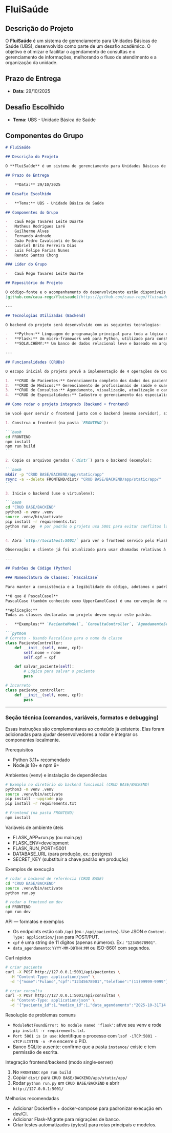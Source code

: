 # FluiSaúde

## Descrição do Projeto

O **FluiSaúde** é um sistema de gerenciamento para Unidades Básicas de Saúde (UBS), desenvolvido como parte de um desafio acadêmico. O objetivo é otimizar e facilitar o agendamento de consultas e o gerenciamento de informações, melhorando o fluxo de atendimento e a organização da unidade.

## Prazo de Entrega

-   **Data:** 29/10/2025

## Desafio Escolhido

-   **Tema:** UBS - Unidade Básica de Saúde

## Componentes do Grupo
````markdown
# FluiSaúde

## Descrição do Projeto

O **FluiSaúde** é um sistema de gerenciamento para Unidades Básicas de Saúde (UBS), desenvolvido como parte de um desafio acadêmico. O objetivo é otimizar e facilitar o agendamento de consultas e o gerenciamento de informações, melhorando o fluxo de atendimento e a organização da unidade.

## Prazo de Entrega

-   **Data:** 29/10/2025

## Desafio Escolhido

-   **Tema:** UBS - Unidade Básica de Saúde

## Componentes do Grupo

-   Cauã Rego Tavares Leite Duarte
-   Matheus Rodrigues Laré
-   Guilherme Alves
-   Fernando Andrade
-   João Pedro Cavalcanti de Souza
-   Gabriel Brito Ferreira Dias
-   Luis Felipe Farias Nunes
-   Renato Santos Chong

### Líder do Grupo

-   Cauã Rego Tavares Leite Duarte

## Repositório do Projeto

O código-fonte e o acompanhamento do desenvolvimento estão disponíveis no GitHub:
[github.com/caua-rego/fluisaude](https://github.com/caua-rego/fluisaude)

---

## Tecnologias Utilizadas (Backend)

O backend do projeto será desenvolvido com as seguintes tecnologias:

-   **Python:** Linguagem de programação principal para toda a lógica de negócio e construção do servidor.
-   **Flask:** Um micro-framework web para Python, utilizado para construir a API RESTful que servirá os dados para o cliente.
-   **SQLALCHEMY:** Um banco de dados relacional leve e baseado em arquivo, utilizado para o armazenamento e gerenciamento dos dados da aplicação.

---

## Funcionalidades (CRUDs)

O escopo inicial do projeto prevê a implementação de 4 operações de CRUD (Create, Read, Update, Delete) para as seguintes entidades do sistema:

1.  **CRUD de Pacientes:** Gerenciamento completo dos dados dos pacientes. (Renato Santos Chong; Fernando Andrade)
2.  **CRUD de Médicos:** Gerenciamento de profissionais de saúde e suas especialidades. (Gabriel Brito; Cauã Rêgo)
3.  **CRUD de Consultas:** Agendamento, visualização, atualização e cancelamento de consultas. (Gui Alves; João Pedro)
4.  **CRUD de Especialidades:** Cadastro e gerenciamento das especialidades médicas disponíveis. (Matheus Larré; Luís Nunes)

## Como rodar o projeto integrado (backend + frontend)

Se você quer servir o frontend junto com o backend (mesmo servidor), siga estes passos rápidos:

1. Construa o frontend (na pasta `FRONTEND`):

```bash
cd FRONTEND
npm install
npm run build
```

2. Copie os arquivos gerados (`dist/`) para o backend (exemplo):

```bash
mkdir -p "CRUD BASE/BACKEND/app/static/app"
rsync -a --delete FRONTEND/dist/ "CRUD BASE/BACKEND/app/static/app/"
```

3. Inicie o backend (use o virtualenv):

```bash
cd "CRUD BASE/BACKEND"
python3 -m venv .venv
source .venv/bin/activate
pip install -r requirements.txt
python run.py  # por padrão o projeto usa 5001 para evitar conflitos locais
```

4. Abra `http://localhost:5001/` para ver o frontend servido pelo Flask. O dashboard simples também está disponível em `/dashboard`.

Observação: o cliente já foi atualizado para usar chamadas relativas à API (`/api`) para que o build funcione quando servido pelo mesmo host.

---

## Padrões de Código (Python)

### Nomenclatura de Classes: `PascalCase`

Para manter a consistência e a legibilidade do código, adotamos o padrão **PascalCase** para a nomeação de classes em Python.

**O que é PascalCase?**
PascalCase (também conhecido como UpperCamelCase) é uma convenção de nomenclatura onde a primeira letra de cada palavra em um nome composto é capitalizada, sem espaços ou pontuações.

**Aplicação:**
Todas as classes declaradas no projeto devem seguir este padrão.

-   **Exemplos:** `PacienteModel`, `ConsultaController`, `AgendamentoService`.

```python
# Correto - Usando PascalCase para o nome da classe
class PacienteController:
    def __init__(self, nome, cpf):
        self.nome = nome
        self.cpf = cpf

    def salvar_paciente(self):
        # Lógica para salvar o paciente
        pass

# Incorreto
class paciente_controller:
    def __init__(self, nome, cpf):
        pass

````

---

### Seção técnica (comandos, variáveis, formatos e debugging)

Essas instruções são complementares ao conteúdo já existente. Elas foram adicionadas para ajudar desenvolvedores a rodar e integrar os componentes localmente.

Prerequisitos
- Python 3.11+ recomendado
- Node.js 18+ e npm 9+

Ambientes (venv) e instalação de dependências
```bash
# Exemplo no diretório do backend funcional (CRUD BASE/BACKEND)
python3 -m venv .venv
source .venv/bin/activate
pip install --upgrade pip
pip install -r requirements.txt

# Frontend (na pasta FRONTEND)
npm install
```

Variáveis de ambiente úteis
- FLASK_APP=run.py (ou main.py)
- FLASK_ENV=development
- FLASK_RUN_PORT=5001
- DATABASE_URL (para produção, ex.: postgres)
- SECRET_KEY (substituir a chave padrão em produção)

Exemplos de execução
```bash
# rodar o backend de referência (CRUD BASE)
cd "CRUD BASE/BACKEND"
source .venv/bin/activate
python run.py

# rodar o frontend em dev
cd FRONTEND
npm run dev
```

API — formatos e exemplos
- Os endpoints estão sob `/api` (ex.: `/api/pacientes`). Use JSON e `Content-Type: application/json` para POST/PUT.
- `cpf` é uma string de 11 dígitos (apenas números). Ex.: `"12345678901"`.
- `data_agendamento`: `YYYY-MM-DDTHH:MM` ou ISO-8601 com segundos.

Curl rápidos
```bash
# criar paciente
curl -X POST http://127.0.0.1:5001/api/pacientes \
  -H "Content-Type: application/json" \
  -d '{"nome":"Fulano","cpf":"12345678901","telefone":"(11)99999-9999"}'

# criar consulta
curl -X POST http://127.0.0.1:5001/api/consultas \
  -H "Content-Type: application/json" \
  -d '{"paciente_id":1,"medico_id":1,"data_agendamento":"2025-10-31T14:30"}'
```

Resolução de problemas comuns
- `ModuleNotFoundError: No module named 'flask'`: ative seu venv e rode `pip install -r requirements.txt`.
- `Port 5001 is in use`: identifique o processo com `lsof -iTCP:5001 -sTCP:LISTEN -n -P` e encerre o PID.
- Banco SQLite ausente: confirme que a pasta `instance/` existe e tem permissão de escrita.

Integração frontend/backend (modo single-server)
1. No `FRONTEND`: `npm run build`
2. Copiar `dist/` para `CRUD BASE/BACKEND/app/static/app/`
3. Rodar `python run.py` em `CRUD BASE/BACKEND` e abrir `http://127.0.0.1:5001/`

Melhorias recomendadas
- Adicionar Dockerfile + docker-compose para padronizar execução em dev/CI.
- Adicionar Flask-Migrate para migrações de banco.
- Criar testes automatizados (pytest) para rotas principais e modelos.
